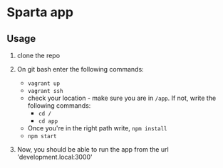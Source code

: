 # Sparta app

## Usage
1. clone the repo
2. On git bash enter the following commands:
   - ```` vagrant up ````
   - ```` vagrant ssh ````
   - check your location - make sure you are in ```` /app ````. If not, write the following commands:
      - ```` cd / ````
      - ```` cd app ````
   - Once you're in the right path write, ```` npm install ````
   - ```` npm start ````

3. Now, you should be able to run the app from the url 'development.local:3000'

